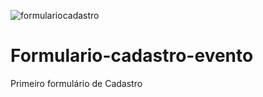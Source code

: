 ![formulariocadastro](https://user-images.githubusercontent.com/89541042/133140368-ba9a3e48-a9d2-469f-9548-6ce91c023829.png)

# Formulario-cadastro-evento
Primeiro formulário de Cadastro 

